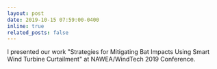 ```yaml
---
layout: post
date: 2019-10-15 07:59:00-0400
inline: true
related_posts: false
---
```


I presented our work "Strategies for Mitigating Bat Impacts Using Smart Wind Turbine Curtailment" at NAWEA/WindTech 2019 Conference.
